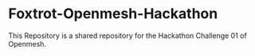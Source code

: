 # Foxtrot-Openmesh-Hackathon
This Repository is a shared repository for the Hackathon Challenge 01 of Openmesh. 
